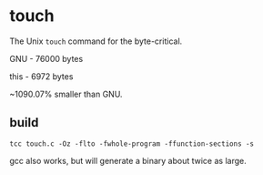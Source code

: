 # touch

The Unix `touch` command for the byte-critical.

GNU - 76000 bytes

this - 6972 bytes

~1090.07% smaller than GNU.

## build

`tcc touch.c -Oz -flto -fwhole-program -ffunction-sections -s`

gcc also works, but will generate a binary about twice as large.

